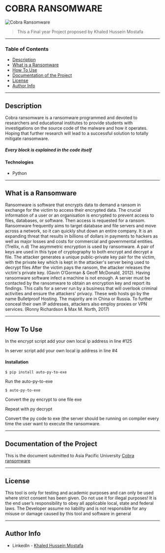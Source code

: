 # COBRA RANSOMWARE

![Cobra Ransomware](https://user-images.githubusercontent.com/80775518/210774086-872acc4d-e169-4176-a254-0a657a7a0b36.png)


> This a Final year Project proposed by Khaled Hussein Mostafa

---

### Table of Contents


- [Description](#description)
- [What is a Ransomware](#what-is-a-ransomware)
- [How To Use](#how-to-use)
- [Documentation of the Project](#documentation-of-the-project)
- [License](#license)
- [Author Info](#author-info)

---

## Description

Cobra ransomware is a ransomware programmed and devoted to researchers and educational institutes to provide students with investigations on the source code of the malware and how it operates. Hoping that further research will lead to a successful solution to totally mitigate ransomware. <br />
##### Every block is explained in the code itself

#### Technologies

- Python

---

## What is a Ransomware

Ransomware is software that encrypts data to demand a ransom in exchange for the victim to access their encrypted data. The crucial information of a user or an organisation is encrypted to prevent access to files, databases, or software. Then access is requested for a ransom. Ransomware frequently aims to target database and file servers and move across a network, so it can quickly shut down an entire company. It is an expanding threat that results in billions of dollars in payments to hackers as well as major losses and costs for commercial and governmental entities. (Trellix, n.d)
The asymmetric encryption is used by ransomware. A pair of keys are used in this type of cryptography to both encrypt and decrypt a file. The attacker generates a unique public-private key pair for the victim, with the private key which is kept in the attacker's server being used to decrypt files   After the victim pays the ransom, the attacker releases the victim's private key. (Gavin O’Gorman & Geoff McDonald, 2012).
Having ransomware software infect a machine is not enough. A server must be contacted by the ransomware to obtain an encryption key and report its findings. This calls for a server run by a business that will overlook criminal activities and ensure the attackers' privacy. These web hosts go by the name Bulletproof Hosting. The majority are in China or Russia. To further conceal their own IP addresses, attackers also employ proxies or VPN services. (Ronny Richardson & Max M. North, 2017)

---

## How To Use
In the encrypt script add your own local ip address in line #125

In server script add your own local ip address in line #4


#### Installation
```
$ pip install auto-py-to-exe
```
Run the auto-py-to-exe
```
$ auto-py-to-exe
```
Convert the py encrypt to one file exe <br />

Repeat with py decrypt <br />

Convert the py code to exe (the server should be running on compiler every time the user want to execute the ransomware.

---
## Documentation of the Project

This is the document submitted to Asia Pacific University [Cobra ransomware]()

---
## License

This tool is only for testing and academic purposes and can only be used where strict consent has been given. Do not use it for illegal purposes! It is the end user’s responsibility to obey all applicable local, state and federal laws. The Developer assume no liability and is not responsible for any misuse or damage caused by this tool and software in general

---

## Author Info

- LinkedIn - [Khaled Hussein Mostafa](https://www.linkedin.com/in/khaled-hussein74/)
